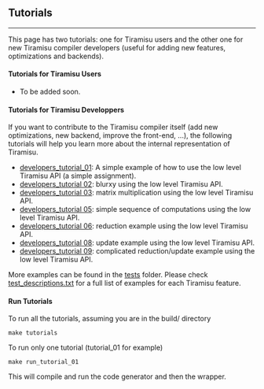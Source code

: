 ## Tutorials
--------------

This page has two tutorials: one for Tiramisu users and the other one for new Tiramisu compiler developers (useful for adding new features, optimizations and backends).

#### Tutorials for Tiramisu Users
- To be added soon.

#### Tutorials for Tiramisu Developpers

If you want to contribute to the Tiramisu compiler itself (add new
optimizations, new backend, improve the front-end, ...), the following
tutorials will help you learn more about the internal representation
of Tiramisu.

- [developers_tutorial_01](tutorials/developers/tutorial_01/tutorial_01.cpp): A simple example of how to use the low level Tiramisu API (a simple assignment).
- [developers_tutorial 02](tutorials/developers/tutorial_02/tutorial_02.cpp): blurxy using the low level Tiramisu API.
- [developers_tutorial 03](tutorials/developers/tutorial_03/tutorial_03.cpp): matrix multiplication using the low level Tiramisu API.
- [developers_tutorial 05](tutorials/developers/tutorial_05/tutorial_05.cpp): simple sequence of computations using the low level Tiramisu API.
- [developers_tutorial 06](tutorials/developers/tutorial_06/tutorial_06.cpp): reduction example using the low level Tiramisu API.
- [developers_tutorial 08](tutorials/developers/tutorial_08/tutorial_08.cpp): update example using the low level Tiramisu API.
- [developers_tutorial 09](tutorials/developers/tutorial_09/tutorial_09.cpp): complicated reduction/update example using the low level Tiramisu API.

More examples can be found in the [tests](tests/) folder. Please check [test_descriptions.txt](tests/test_descriptions.txt) for a full list of examples for each Tiramisu feature.

#### Run Tutorials

To run all the tutorials, assuming you are in the build/ directory

    make tutorials
    
To run only one tutorial (tutorial_01 for example)

    make run_tutorial_01
    
This will compile and run the code generator and then the wrapper.

